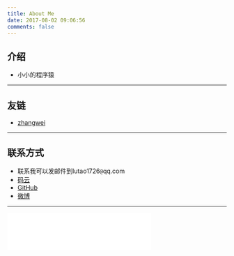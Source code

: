 ```yaml
---
title: About Me
date: 2017-08-02 09:06:56
comments: false
---
```

介绍
------
* 小小的程序猿
* * *

友链
------
* [zhangwei](http://tiimor.cn)
* * *

联系方式
------
* 联系我可以发邮件到lutao1726`@`qq.com
* [码云](https://git.oschina.net/lutao1726)
* [GitHub](https://github.com/lutao1726)
* [微博](http://weibo.com/lutao1726)

<!-- more -->
* * *
<iframe frameborder="no" border="0" marginwidth="0" marginheight="0" width=330 height=86 src="//music.163.com/outchain/player?type=2&id=33187016&auto=1&height=66"></iframe>
